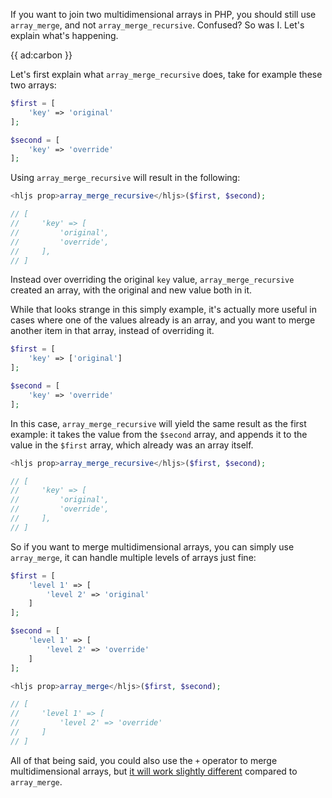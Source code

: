 If you want to join two multidimensional arrays in PHP, you should still use `array_merge`, and not `array_merge_recursive`. Confused? So was I. Let's explain what's happening.

{{ ad:carbon }}

Let's first explain what `array_merge_recursive` does, take for example these two arrays:

```php
$first = [
    'key' => 'original'
];

$second = [
    'key' => 'override'
];
```

Using `array_merge_recursive` will result in the following:

```php
<hljs prop>array_merge_recursive</hljs>($first, $second);

// [
//     'key' => [
//         'original',
//         'override',
//     ],
// ]
```

Instead over overriding the original `key` value, `array_merge_recursive` created an array, with the original and new value both in it.

While that looks strange in this simply example, it's actually more useful in cases where one of the values already is an array, and you want to merge another item in that array, instead of overriding it.

```php
$first = [
    'key' => ['original']
];

$second = [
    'key' => 'override'
];
```

In this case, `array_merge_recursive` will yield the same result as the first example: it takes the value from the `$second` array, and appends it to the value in the `$first` array, which already was an array itself.

```php
<hljs prop>array_merge_recursive</hljs>($first, $second);

// [
//     'key' => [
//         'original',
//         'override',
//     ],
// ]
```

So if you want to merge multidimensional arrays, you can simply use `array_merge`, it can handle multiple levels of arrays just fine:

```php
$first = [
    'level 1' => [
        'level 2' => 'original'
    ]
];

$second = [
    'level 1' => [
        'level 2' => 'override'
    ]
];

<hljs prop>array_merge</hljs>($first, $second);

// [  
//     'level 1' => [
//         'level 2' => 'override'
//     ]
// ]
```

All of that being said, you could also use the `+` operator to merge multidimensional arrays, but [it will work slightly different](/blog/what-is-array-plus-in-php) compared to `array_merge`.
